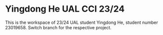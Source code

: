 # Yingdong He UAL CCI 23/24
 
This is the workspace of 23/24 UAL student Yingdong He, student number 23019658. Switch branch for the respective project.
